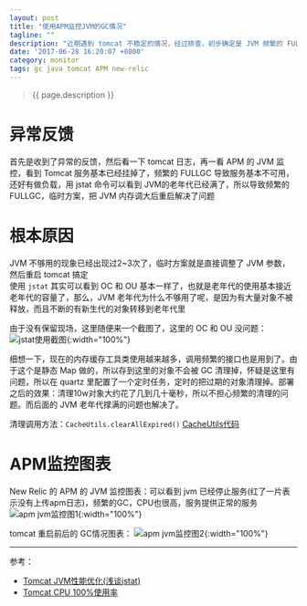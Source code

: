 ```yaml
---
layout: post
title: "使用APM监控JVM的GC情况"
tagline: ""
description: "近期遇到 tomcat 不稳定的情况，经过排查，初步确定是 JVM 频繁的 FULLGC 的导致的"
date: '2017-06-28 16:20:07 +0800'
category: monitor
tags: gc java tomcat APM new-relic
---
```

> {{ page.description }}

# 异常反馈
首先是收到了异常的反馈，然后看一下 tomcat 日志，再一看 APM  的 JVM 监控，看到 Tomcat 服务基本已经挂掉了，频繁的 FULLGC 导致服务基本不可用，还好有做负载，用 jstat 命令可以看到 JVM的老年代已经满了，所以导致频繁的 FULLGC，临时方案，把 JVM 内存调大后重启解决了问题

# 根本原因
JVM 不够用的现象已经出现过2~3次了，临时方案就是直接调整了 JVM 参数，然后重启 tomcat 搞定       
使用 `jstat` 其实可以看到 OC 和 OU 基本一样了，也就是老年代的使用基本接近老年代的容量了，那么，JVM 老年代为什么不够用了呢，是因为有大量对象不被释放，而且不断的有新生代的对象转移到老年代里     

由于没有保留现场，这里随便来一个截图了，这里的 OC 和 OU 没问题：
![jstat使用截图](http://on6gnkbff.bkt.clouddn.com/20170629141116_jstat-snapshot.png){:width="100%"}

细想一下，现在的内存缓存工具类使用越来越多，调用频繁的接口也是用到了。由于这个是静态 Map 做的，所以存到这里的对象不会被 GC 清理掉，怀疑是这里有问题，所以在 quartz 里配置了一个定时任务，定时的把过期的对象清理掉。部署之后的效果：清理10w对象大约花了几到几十毫秒，所以不担心频繁的清理的问题。而后面的 JVM 老年代撑满的问题也解决了。

清理调用方法：`CacheUtils.clearAllExpired()` [CacheUtils代码](https://xu3352.github.io/linux/2017/05/02/tomcat-cpu-100-utilisation#附录代码)

# APM监控图表
New Relic 的 APM 的 JVM 监控图表：可以看到 jvm 已经停止服务(红了一片表示没有上传apm日志)，频繁的GC，CPU也很高，服务提供正常的服务
![apm jvm监控图1](http://on6gnkbff.bkt.clouddn.com/20170629141126_jvm-monitor-01-01.png){:width="100%"}

tomcat 重启前后的 GC情况图表：
![apm jvm监控图2](http://on6gnkbff.bkt.clouddn.com/20170629141137_jvm-monitor-02-02.png){:width="100%"}

---
参考：
- [Tomcat JVM性能优化(浅谈jstat)](https://xu3352.github.io/java/2017/02/11/tomcat-jvm-optimization-jstat)
- [Tomcat CPU 100%使用率](https://xu3352.github.io/linux/2017/05/02/tomcat-cpu-100-utilisation)
